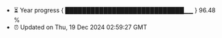 - ⏳ Year progress { ████████████████████████████▁▁ } 96.48 %
- ⏰ Updated on Thu, 19 Dec 2024 02:59:27 GMT

